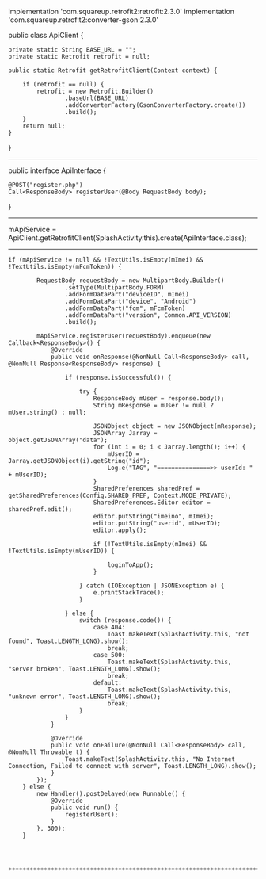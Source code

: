 implementation 'com.squareup.retrofit2:retrofit:2.3.0'
implementation 'com.squareup.retrofit2:converter-gson:2.3.0'


public class ApiClient {

    private static String BASE_URL = "";
    private static Retrofit retrofit = null;

    public static Retrofit getRetrofitClient(Context context) {

        if (retrofit == null) {
            retrofit = new Retrofit.Builder()
                    .baseUrl(BASE_URL)
                    .addConverterFactory(GsonConverterFactory.create())
                    .build();
        }
        return null;
    }

}


***********************************************************************************************************

public interface ApiInterface {

    @POST("register.php")
    Call<ResponseBody> registerUser(@Body RequestBody body);
    
 }

***************************************************************************************************************

mApiService = ApiClient.getRetrofitClient(SplashActivity.this).create(ApiInterface.class);


*****************************************************************************************************************

    if (mApiService != null && !TextUtils.isEmpty(mImei) && !TextUtils.isEmpty(mFcmToken)) {

            RequestBody requestBody = new MultipartBody.Builder()
                    .setType(MultipartBody.FORM)
                    .addFormDataPart("deviceID", mImei)
                    .addFormDataPart("device", "Android")
                    .addFormDataPart("fcm", mFcmToken)
                    .addFormDataPart("version", Common.API_VERSION)
                    .build();

            mApiService.registerUser(requestBody).enqueue(new Callback<ResponseBody>() {
                @Override
                public void onResponse(@NonNull Call<ResponseBody> call, @NonNull Response<ResponseBody> response) {

                    if (response.isSuccessful()) {

                        try {
                            ResponseBody mUser = response.body();
                            String mResponse = mUser != null ? mUser.string() : null;

                            JSONObject object = new JSONObject(mResponse);
                            JSONArray Jarray = object.getJSONArray("data");
                            for (int i = 0; i < Jarray.length(); i++) {
                                mUserID = Jarray.getJSONObject(i).getString("id");
                                Log.e("TAG", "===============>> userId: " + mUserID);
                            }
                            SharedPreferences sharedPref = getSharedPreferences(Config.SHARED_PREF, Context.MODE_PRIVATE);
                            SharedPreferences.Editor editor = sharedPref.edit();
                            editor.putString("imeino", mImei);
                            editor.putString("userid", mUserID);
                            editor.apply();

                            if (!TextUtils.isEmpty(mImei) && !TextUtils.isEmpty(mUserID)) {

                                loginToApp();
                            }

                        } catch (IOException | JSONException e) {
                            e.printStackTrace();
                        }

                    } else {
                        switch (response.code()) {
                            case 404:
                                Toast.makeText(SplashActivity.this, "not found", Toast.LENGTH_LONG).show();
                                break;
                            case 500:
                                Toast.makeText(SplashActivity.this, "server broken", Toast.LENGTH_LONG).show();
                                break;
                            default:
                                Toast.makeText(SplashActivity.this, "unknown error", Toast.LENGTH_LONG).show();
                                break;
                        }
                    }
                }

                @Override
                public void onFailure(@NonNull Call<ResponseBody> call, @NonNull Throwable t) {
                    Toast.makeText(SplashActivity.this, "No Internet Connection, Failed to connect with server", Toast.LENGTH_LONG).show();
                }
            });
        } else {
            new Handler().postDelayed(new Runnable() {
                @Override
                public void run() {
                    registerUser();
                }
            }, 300);
        }
        
        
        
        *****************************************************************************************************************
